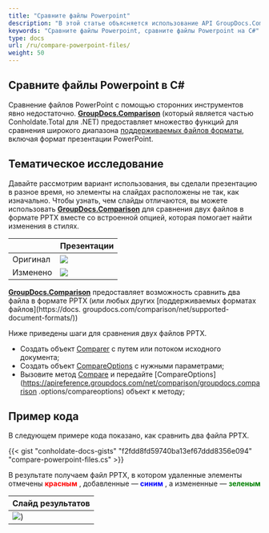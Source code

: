 ```yaml
---
title: "Сравните файлы Powerpoint"
description: "В этой статье объясняется использование API GroupDocs.Comparison (который является частью Conholdate.Total для .NET) для сравнения файлов PowerPoint."
keywords: "Сравните файлы Powerpoint, сравните файлы Powerpoint на C#"
type: docs
url: /ru/compare-powerpoint-files/
weight: 50
---
```


## Сравните файлы Powerpoint в C#

Сравнение файлов PowerPoint с помощью сторонних инструментов явно недостаточно. **[GroupDocs.Comparison](https://products.groupdocs.com/comparison/net)** (который является частью Conholdate.Total для .NET) предоставляет множество функций для сравнения широкого диапазона [поддерживаемых файлов форматы](https://docs.groupdocs.com/comparison/net/supported-document-formats/), включая формат презентации PowerPoint.

## Тематическое исследование
Давайте рассмотрим вариант использования, вы сделали презентацию в разное время, но элементы на слайдах расположены не так, как изначально. Чтобы узнать, чем слайды отличаются, вы можете использовать **[GroupDocs.Comparison](https://products.groupdocs.com/comparison/net)** для сравнения двух файлов в формате PPTX вместе со встроенной опцией, которая помогает найти изменения в стилях.

| | Презентации |
| --- | --- |
|Оригинал | ![](https://docs.groupdocs.com/comparison/net/images/how-to-compare-powerpoint-presentations_1.png)|
|Изменено | ![](https://docs.groupdocs.com/comparison/net/images/how-to-compare-powerpoint-presentations_2.png)|

[**GroupDocs.Comparison**](https://products.groupdocs.com/comparison/net) предоставляет возможность сравнить два файла в формате PPTX (или любых других [поддерживаемых форматах файлов](https://docs. groupdocs.com/comparison/net/supported-document-formats/))

Ниже приведены шаги для сравнения двух файлов PPTX.

* Создать объект [Comparer](https://apireference.groupdocs.com/net/comparison/groupdocs.comparison/comparer) с путем или потоком исходного документа;
* Создать объект [CompareOptions](https://apireference.groupdocs.com/net/comparison/groupdocs.comparison.options/compareoptions) с нужными параметрами;
* Вызовите метод [Compare](https://apireference.groupdocs.com/net/comparison/groupdocs.comparison/comparer) и передайте [CompareOptions](https://apireference.groupdocs.com/net/comparison/groupdocs.comparison .options/compareoptions) объект к методу;

## Пример кода
В следующем примере кода показано, как сравнить два файла PPTX.

{{< gist "conholdate-docs-gists" "f2fdd8fd59740ba13ef67ddd8356e094" "compare-powerpoint-files.cs" >}}

В результате получаем файл PPTX, в котором удаленные элементы отмечены <font color="red">**красным**</font> , добавленные — <font color="blue">**синим**</font> , а измененные — <font color="green">**зеленым**</font>

| Слайд результатов |
| --- |
| ![](https://docs.groupdocs.com/comparison/net/images/how-to-compare-powerpoint-presentations_3.png))






